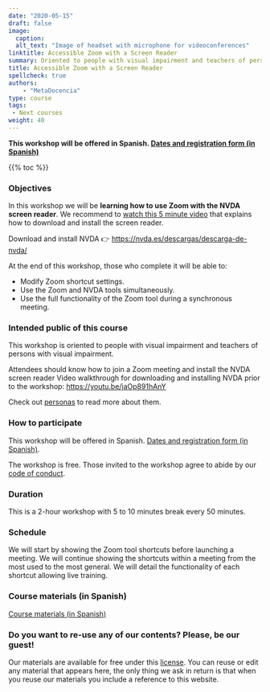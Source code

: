 ```yaml
---
date: "2020-05-15"
draft: false
image:
  caption:
  alt_text: "Image of headset with microphone for videoconferences"
linktitle: Accessible Zoom with a Screen Reader
summary: Oriented to people with visual impairment and teachers of persons with visual impairment. 
title: Accessible Zoom with a Screen Reader
spellcheck: true
authors: 
    - "MetaDocencia"
type: course
tags:
 - Next courses
weight: 40
---
```


**This workshop will be offered in Spanish. [Dates and registration form (in Spanish)](https://www.metadocencia.org/curso/zoom/)**

{{% toc %}}

### Objectives 

In this workshop we will be **learning how to use Zoom with the NVDA screen reader**. We recommend to [watch this 5 minute video](https://www.youtube.com/watch?v=jaOp891hAnY) that explains how to download and install the screen reader.

Download and install NVDA 👉 https://nvda.es/descargas/descarga-de-nvda/

At the end of this workshop, those who complete it will be able to:
- Modify Zoom shortcut settings.
- Use the Zoom and NVDA tools simultaneously.
- Use the full functionality of the Zoom tool during a synchronous meeting.

### Intended public of this course

This workshop is oriented to people with visual impairment and teachers of persons with visual impairment. 

Attendees should know how to join a Zoom meeting and install the NVDA screen reader Video walkthrough for downloading and installing NVDA prior to the workshop: https://youtu.be/jaOp891hAnY

Check out [personas](https://metadocencia.netlify.app/personas/) to read more about them.

### How to participate 

This workshop will be offered in Spanish. [Dates and registration form (in Spanish)](https://www.metadocencia.org/curso/zoom/).

The workshop is free. Those invited to the workshop agree to abide by our [code of conduct](https://metadocencia.org/cdc/). 

### Duration

This is a 2-hour workshop with 5 to 10 minutes break every 50 minutes.

### Schedule 

We will start by showing the Zoom tool shortcuts before launching a meeting.
We will continue showing the shortcuts within a meeting from the most used to the most general.
We will detail the functionality of each shortcut allowing live training.

### Course materials (in Spanish)

[Course materials (in Spanish)](https://www.metadocencia.org/curso/zoom/)

### Do you want to re-use any of our contents? Please, be our guest!

Our materials are available for free under this [license](https://creativecommons.org/licenses/by/4.0/deed.es). You can reuse or edit any material that appears here, the only thing we ask in return is that when you reuse our materials you include a reference to this website.
